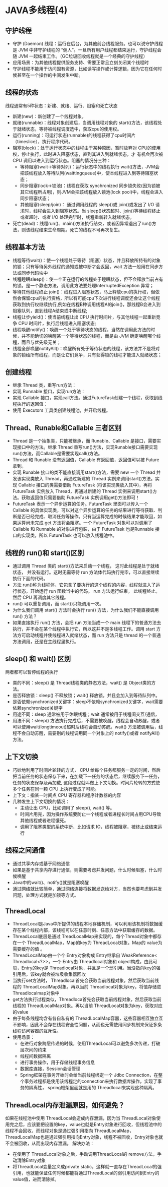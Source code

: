 # JAVA多线程(4)
## 守护线程
* 守护 (Daemon) 线程：运行在后台，为其他前台线程服务。也可以说守护线程是 JVM 中非守护线程的 “佣人”。一旦所有用户线程都结束运行，守护线程会随 JVM 一起结束工作。（GC垃圾回收线程就是一个经典的守护线程）
* 应用场景：为其他线程提供服务支持、需要正常且立刻关闭某个线程时
* 守护线程不能用于访问固有资源，比如读写操作或计算逻辑，因为它在任何时候甚至在一个操作的中间发生中断。
## 线程的状态
线程通常有5种状态：新建、就绪、运行、阻塞和死亡状态
* 新建(new)：新创建了一个线程对象。
* 就绪(runnable)：线程对象创建后，当调用线程对象的 start()方法，该线程处于就绪状态，等待被线程调度选中，获取cpu的使用权。
* 运行(running)：可运行状态(runnable)的线程获得了cpu时间片（timeslice），执行程序代码。
* 阻塞(block)：处于运行状态中的线程由于某种原因，暂时放弃对 CPU的使用权，停止执行，此时进入阻塞状态，直到其进入到就绪状态，才 有机会再次被 CPU 调用以进入到运行状态。阻塞的情况分三种：
  * 等待阻塞(wait->等待对列)：运行状态中的线程执行 wait()方法，JVM会把该线程放入等待队列(waittingqueue)中，使本线程进入到等待阻塞状态；
   * 同步阻塞(lock->锁池)：线程在获取 synchronized 同步锁失败(因为锁被其它线程所占用)，则JVM会把该线程放入锁池(lock pool)中，线程会进入同步阻塞状态；
   * 其他阻塞(sleep/join)： 通过调用线程的 sleep()或 join()或发出了 I/O 请求时，线程会进入到阻塞状态。当 sleep()状态超时、join()等待线程终止或者超时、或者 I/O 处理完毕时，线程重新转入就绪状态。
* 死亡(dead)：线程run()、main()方法执行结束，或者因异常退出了run()方法，则该线程结束生命周期。死亡的线程不可再次复生。

## 线程基本方法
* 线程等待wait()：使一个线程处于等待（阻塞）状态，并且释放所持有的对象的锁；只有等待另外线程的通知或被中断才会返回，wait 方法一般用在同步方法或同步代码块中
* 线程睡眠sleep()：使一个正在运行的线程处于睡眠状态，但不会释放当前占有的锁。是一个静态方法，调用此方法要处理InterruptedException 异常；
* 等待其他线程终止 join()：线程进入阻塞状态，马上释放cpu的执行权，但依然会保留cpu的执行资格，所以有可能cpu下次进行线程调度还会让这个线程获取到执行权继续执行,例如在线程B种调用线程A的join()，那线程B会进入到阻塞队列，直到线程A结束或中断线程;
* 线程让步yield()：使当前线程让出 CPU 执行时间片，与其他线程一起重新竞争 CPU 时间片，执行后线程进入阻塞状态;
* 线程唤醒notify()：唤醒一个处于等待状态的线程，当然在调用此方法的时候，并不能确切的唤醒某一个等待状态的线程，而是由 JVM 确定唤醒哪个线程，而且与优先级无关；
* 线程全部唤醒notityAll()：唤醒所有处于等待状态的线程，该方法并不是将对象的锁给所有线程，而是让它们竞争，只有获得锁的线程才能进入就绪状态；
## 创建线程
* 继承 Thread 类，重写run方法：
* 实现 Runnable 接口，实现run方法：
* 实现 Callable 接口，实现call方法。通过FutureTask创建一个线程，获取到线程执行的返回值：
* 使用 Executors 工具类创建线程池，并开启线程。
## Thread、Runable和Callable 三者区别
* Thread 是一个抽象类，只能被继承，而 Runable、Callable 是接口，需要实现接口中的方法。继承 Thread 重写run()方法，实现Runable接口需要实现run()方法，而Callable是需要实现call()方法。
* Thread 和 Runable 没有返回值，Callable 有返回值，返回值可以被 Future 拿到。
* 实现 Runable 接口的类不能直接调用start()方法，需要 new 一个 Thread 并发该实现类放入 Thread，再通过新建的 Thread 实例来调用start()方法。实现 Callable 接口的类需要借助 FutureTask (将该实现类放入其中)，再将 FutureTask 实例放入 Thread，再通过新建的 Thread 实例来调用start()方法。获取返回值只需要借助 FutureTask 实例调用get()方法即可！
* FutureTask 表示一个异步运算的任务。FutureTask 里面可以传入一个Callable 的具体实现类，可以对这个异步运算的任务的结果进行等待获取、判断是否已经完成、取消任务等操作。只有当运算完成的时候结果才能取回，如果运算尚未完成 get 方法将会阻塞。一个 FutureTask 对象可以对调用了 Callable 和 Runnable 的对象进行包装，由于 FutureTask 也是Runnable 接口的实现类，所以 FutureTask 也可以放入线程池中。
## 线程的 run()和 start()区别
* 通过调用 Thread 类的 start()方法来启动一个线程， 这时此线程是处于就绪状态， 并没有运行。这时无需等待 run 方法体代码执行完毕，可以直接继续执行下面的代码。
* 方法 run()称为线程体，它包含了要执行的这个线程的内容，线程就进入了运行状态，开始运行 run 函数当中的代码。 run 方法运行结束， 此线程终止。然后 CPU 再调度其它线程。
* run() 可以重复调用，而 start()只能调用一次。
* 为什么我们调用 start() 方法时会执行 run() 方法，为什么我们不能直接调用run() 方法？
* 如果直接执行 run() 方法，会把 run 方法当成一个 main 线程下的普通方法去执行，并不会在某个线程中执行它，所以这并不是多线程工作。调用 start 方法方可启动线程并使线程进入就绪状态，而 run 方法只是 thread 的一个普通方法调用，还是在主线程里执行。
## sleep() 和 wait() 区别
两者都可以暂停线程的执行
* 类的不同：sleep() 是 Thread线程类的静态方法，wait() 是 Object类的方法。
* 是否释放锁：sleep() 不释放锁；wait() 释放锁，并且会加入到等待队列中。
* 是否依赖synchronized关键字：sleep不依赖synchronized关键字，wait需要依赖synchronized关键字
* 用途不同：sleep 通常被用于休眠线程；wait 通常被用于线程间交互/通信，
* 用法不同：sleep() 方法执行完成后，不需要被唤醒，线程会自动苏醒，或者可以使用wait(longtimeout)超时后线程会自动苏醒。wait() 方法被调用后，线程不会自动苏醒，需要别的线程调用同一个对象上的 notify()或者 notifyAll() 方法。
## 上下文切换
* 巧妙地利用了时间片轮转的方式， CPU 给每个任务都服务一定的时间，然后把当前任务的状态保存下来，在加载下一任务的状态后，继续服务下一任务，任务的状态保存及再加载, 这段过程就叫做上下文切换。时间片轮转的方式使多个任务在同一颗 CPU 上执行变成了可能。
* 上下文：指某一时间点 CPU 寄存器和程序计数器的内容
* 几种发生上下文切换的情况：
   * 主动让出 CPU，比如调用了 sleep(), wait() 等。
   * 时间片用完，因为操作系统要防止一个线程或者进程长时间占用CPU导致其他线程或者进程饿死。
   * 调用了阻塞类型的系统中断，比如请求 IO，线程被阻塞，被终止或结束运行
## 线程之间通信
* 通过共享内存或基于网络通信
* 如果是基于共享内存进行通信，则需要考虑并发问题，什么时候阻塞，什么时候唤醒
* Java中的wait()、notify()就是阻塞唤醒
* 通过网络就比较简单，通过网络连接将数据发送给对方，当然也要考虑到并发问题，处理方式就是加锁等方式。

## ThreadLocal
* ThreadLocal是Java中所提供的线程本地存储机制，可以利用该机制将数据缓存在某个线程内部，该线程可以在任意时刻、任意方法中获取缓存的数据。
* ThreadLocal底层是通过 TreadLocalMap来实现的，每个Thread对象中都存在一个 ThreadLocalMap，Map的key为 ThreadLocal对象，Map的 value为需要缓存的值 。
* ThreadLocalMap由一个个 Entry对象构成 Entry继承自 WeakReference< Threadlocal<?>>，一个 Entry由 Threadlocal对象和 object构成，由此可见，Entry的key是 Threadlocal对象，并且是一个弱引用。当没指向key的强引用后，该key就会被垃圾收集器回收
* 当执行set方法时， Threadlocal首先会获取当前线程对象，然后获取当前线程的 ThreadLocalMap对象。再以当前 Threadlocal对象为key，将值存储进 Threadlocalmap对象中
* get方法执行过程类似，Threadloca首先会获取当前线程对象，然后获取当前线程的 ThreadLocalMap对象。再以当前 ThreadLocal对象为key，获取对应的value
* 由于每条线程均含有各自私有的 ThreadLocalMap容器，这些容器相互独立互不影响，因此不会存在线程安全性问题，从而也无需使用同步机制来保证多条线程访问容器的互斥性。
* 使用场景：
   * 在进行对象跨层传递的时候，使用ThreadLocal可以避免多次传递，打破层次间的约束
   * 线程间数据隔离
   * 进行事务操作，用于存储线程事务信息
   * 数据库连接，Session会话管理
   * Spring框架在事务开始时会给当前线程绑定一个 Jdbc Connection，在整个事务过程都是使用该线程定的connection来执行数据库操作，实现了事务的隔离性， spring框架里面就是用的 Threadlocal来实现这种隔离。
## ThreadLocal内存泄漏原因，如何避免？
如果在线程池中使用 ThreadLocal会造成内存泄漏，因为当 ThreadLocal对象使用完之后，应该要把设置的key，value也就是Entry对象进行回收，但线程池中的线程不会回收，而线程对象是通过强引用指向 ThreadLocalMap， ThreadLocalMap也是通过强引用指向Entry对象，线程不被回收，Entry对象也就不会被回收，从而出现内存泄漏。
解决办法：
* 在使用了 ThreadLocal对象之后，手动调用ThreadLocal的 remove方法，手动清除Entry对象
* 将ThreadLocal变量定义成private static，这样就一直存在ThreadLocal的强引用，也就能保证任何时候都能将通过ThreadLocal的弱引用访问到Entry的value值，进而清除掉。

